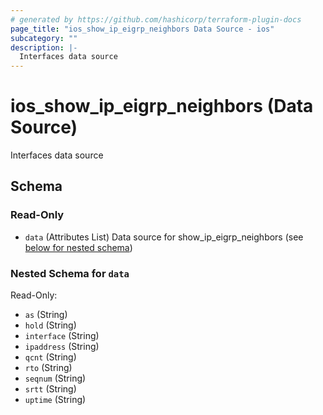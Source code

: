 ```yaml
---
# generated by https://github.com/hashicorp/terraform-plugin-docs
page_title: "ios_show_ip_eigrp_neighbors Data Source - ios"
subcategory: ""
description: |-
  Interfaces data source
---
```


# ios_show_ip_eigrp_neighbors (Data Source)

Interfaces data source



<!-- schema generated by tfplugindocs -->
## Schema

### Read-Only

- `data` (Attributes List) Data source for show_ip_eigrp_neighbors (see [below for nested schema](#nestedatt--data))

<a id="nestedatt--data"></a>
### Nested Schema for `data`

Read-Only:

- `as` (String)
- `hold` (String)
- `interface` (String)
- `ipaddress` (String)
- `qcnt` (String)
- `rto` (String)
- `seqnum` (String)
- `srtt` (String)
- `uptime` (String)
